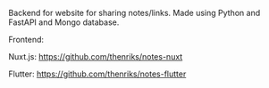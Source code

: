 Backend for website for sharing notes/links.
Made using Python and FastAPI and Mongo database.

Frontend:

Nuxt.js: https://github.com/thenriks/notes-nuxt

Flutter: https://github.com/thenriks/notes-flutter
